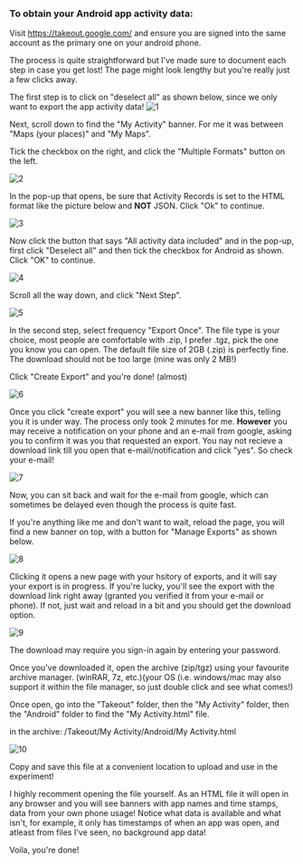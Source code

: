 ### To obtain your Android app activity data:

Visit https://takeout.google.com/ and ensure you are signed into the same account as the primary one on your android phone. 

The process is quite straightforward but I've made sure to document each step in case you get lost! The page might look lengthy but you're really just a few clicks away.

The first step is to click on "deselect all" as shown below, since we only want to export the app activity data!
![1](https://user-images.githubusercontent.com/68754864/96494580-2dd69800-1264-11eb-93a3-8a2270246b41.png)

Next, scroll down to find the "My Activity" banner. For me it was between "Maps (your places)" and "My Maps".

Tick the checkbox on the right, and click the "Multiple Formats" button on the left.

![2](https://user-images.githubusercontent.com/68754864/96494591-2fa05b80-1264-11eb-8639-2863cdcbf71d.png)

In the pop-up that opens, be sure that Activity Records is set to the HTML format like the picture below and **NOT** JSON. Click "Ok" to continue.

![3](https://user-images.githubusercontent.com/68754864/96494593-3038f200-1264-11eb-87f8-0b629b36ce14.png)

Now click the button that says "All activity data included" and in the pop-up, first click "Deselect all" and then tick the checkbox for Android as shown. Click "OK" to continue.

![4](https://user-images.githubusercontent.com/68754864/96494595-30d18880-1264-11eb-8b41-3469de97fd8c.png)

Scroll all the way down, and click "Next Step".

![5](https://user-images.githubusercontent.com/68754864/96494596-316a1f00-1264-11eb-814e-f31320e5c922.png)

In the second step, select frequency "Export Once". The file type is your choice, most people are comfortable with .zip, I prefer .tgz, pick the one you know you can open. The default file size of 2GB (.zip) is perfectly fine. The download should not be too large (mine was only 2 MB!)

Click "Create Export" and you're done! (almost)

![6](https://user-images.githubusercontent.com/68754864/96494598-3202b580-1264-11eb-8605-0c415020ab06.png)

Once you click "create export" you will see a new banner like this, telling you it is under way. The process only took 2 minutes for me. **However** you may receive a notification on your phone and an e-mail from google, asking you to confirm it was you that requested an export. You nay not recieve a download link till you open that e-mail/notification and click "yes". So check your e-mail!

![7](https://user-images.githubusercontent.com/68754864/96494600-329b4c00-1264-11eb-8fc3-c50fc6694cd1.png)

Now, you can sit back and wait for the e-mail from google, which can sometimes be delayed even though the process is quite fast.

If you're anything like me and don't want to wait, reload the page, you will find a new banner on top, with a button for "Manage Exports" as shown below.

![8](https://user-images.githubusercontent.com/68754864/96494602-3333e280-1264-11eb-9783-3fd16e0bfc68.png)

Clicking it opens a new page with your hsitory of exports, and it will say your export is in progress. If you're lucky, you'll see the export with the download link right away (granted you verified it from your e-mail or phone). If not, just wait and reload in a bit and you should get the download option.

![9](https://user-images.githubusercontent.com/68754864/96494604-33cc7900-1264-11eb-9f82-d90ccdc70ec5.png)

The download may require you sign-in again by entering your password.

Once you've downloaded it, open the archive (zip/tgz) using your favourite archive manager. (winRAR, 7z, etc.)(your OS (i.e. windows/mac may also support it within the file manager, so just double click and see what comes!)

Once open, go into the "Takeout" folder, then the "My Activity" folder, then the "Android" folder to find the "My Activity.html" file. 

in the archive: /Takeout/My Activity/Android/My Activity.html

![10](https://user-images.githubusercontent.com/68754864/96496886-76dc1b80-1267-11eb-9805-562158c3a71e.png)

Copy and save this file at a convenient location to upload and use in the experiment!

I highly recomment opening the file yourself. As an HTML file it will open in any browser and you will see banners with app names and time stamps, data from your own phone usage! Notice what data is available and what isn't, for example, it only has timestamps of when an app was open, and atleast from files I've seen, no background app data!

Voila, you're done!
